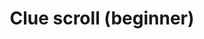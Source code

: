 ---
layout: item
title: Clue scroll (beginner)
item-id: 23182
datatable: true
id: 23182
name: "Clue scroll (beginner)"
monsters:
  - id: 70
    name: "Skeleton"
    combat_level: 22
    wiki_url: "https://oldschool.runescape.wiki/w/Skeleton#Level_22"
    drops:
      - quantity: "1"
        noted: false
        rarity: 0.01
      - quantity: "1"
        noted: false
        rarity: 0.01
  - id: 71
    name: "Skeleton"
    combat_level: 22
    wiki_url: "https://oldschool.runescape.wiki/w/Skeleton#Level_22"
    drops:
      - quantity: "1"
        noted: false
        rarity: 0.01
      - quantity: "1"
        noted: false
        rarity: 0.01
  - id: 72
    name: "Skeleton"
    combat_level: 22
    wiki_url: "https://oldschool.runescape.wiki/w/Skeleton#Level_22"
    drops:
      - quantity: "1"
        noted: false
        rarity: 0.01
      - quantity: "1"
        noted: false
        rarity: 0.01
  - id: 73
    name: "Skeleton"
    combat_level: 22
    wiki_url: "https://oldschool.runescape.wiki/w/Skeleton#Level_22"
    drops:
      - quantity: "1"
        noted: false
        rarity: 0.01
      - quantity: "1"
        noted: false
        rarity: 0.01
  - id: 74
    name: "Skeleton"
    combat_level: 21
    wiki_url: "https://oldschool.runescape.wiki/w/Skeleton#Level_21"
    drops:
      - quantity: "1"
        noted: false
        rarity: 0.01
      - quantity: "1"
        noted: false
        rarity: 0.01
  - id: 75
    name: "Skeleton"
    combat_level: 21
    wiki_url: "https://oldschool.runescape.wiki/w/Skeleton#Level_21"
    drops:
      - quantity: "1"
        noted: false
        rarity: 0.01
      - quantity: "1"
        noted: false
        rarity: 0.01
  - id: 76
    name: "Skeleton"
    combat_level: 21
    wiki_url: "https://oldschool.runescape.wiki/w/Skeleton#Level_21"
    drops:
      - quantity: "1"
        noted: false
        rarity: 0.01
      - quantity: "1"
        noted: false
        rarity: 0.01
  - id: 77
    name: "Skeleton"
    combat_level: 25
    wiki_url: "https://oldschool.runescape.wiki/w/Skeleton#Level_25"
    drops:
      - quantity: "1"
        noted: false
        rarity: 0.01
      - quantity: "1"
        noted: false
        rarity: 0.01
  - id: 78
    name: "Skeleton"
    combat_level: 25
    wiki_url: "https://oldschool.runescape.wiki/w/Skeleton#Level_25"
    drops:
      - quantity: "1"
        noted: false
        rarity: 0.01
      - quantity: "1"
        noted: false
        rarity: 0.01
  - id: 79
    name: "Skeleton"
    combat_level: 25
    wiki_url: "https://oldschool.runescape.wiki/w/Skeleton#Level_25"
    drops:
      - quantity: "1"
        noted: false
        rarity: 0.01
      - quantity: "1"
        noted: false
        rarity: 0.01
  - id: 80
    name: "Skeleton"
    combat_level: 25
    wiki_url: "https://oldschool.runescape.wiki/w/Skeleton#Level_25"
    drops:
      - quantity: "1"
        noted: false
        rarity: 0.01
      - quantity: "1"
        noted: false
        rarity: 0.01
  - id: 81
    name: "Skeleton"
    combat_level: 25
    wiki_url: "https://oldschool.runescape.wiki/w/Skeleton#Level_25"
    drops:
      - quantity: "1"
        noted: false
        rarity: 0.01
      - quantity: "1"
        noted: false
        rarity: 0.01
  - id: 82
    name: "Skeleton"
    combat_level: 45
    wiki_url: "https://oldschool.runescape.wiki/w/Skeleton#Level_45"
    drops:
      - quantity: "1"
        noted: false
        rarity: 0.01
      - quantity: "1"
        noted: false
        rarity: 0.01
  - id: 83
    name: "Skeleton"
    combat_level: 45
    wiki_url: "https://oldschool.runescape.wiki/w/Skeleton#Level_45"
    drops:
      - quantity: "1"
        noted: false
        rarity: 0.01
      - quantity: "1"
        noted: false
        rarity: 0.01
  - id: 85
    name: "Ghost"
    combat_level: 19
    wiki_url: "https://oldschool.runescape.wiki/w/Ghost#Level_19"
    drops:
      - quantity: "1"
        noted: false
        rarity: 0.011111111111111112
  - id: 86
    name: "Ghost"
    combat_level: 19
    wiki_url: "https://oldschool.runescape.wiki/w/Ghost#Level_19"
    drops:
      - quantity: "1"
        noted: false
        rarity: 0.011111111111111112
  - id: 87
    name: "Ghost"
    combat_level: 19
    wiki_url: "https://oldschool.runescape.wiki/w/Ghost#Level_19"
    drops:
      - quantity: "1"
        noted: false
        rarity: 0.011111111111111112
  - id: 88
    name: "Ghost"
    combat_level: 19
    wiki_url: "https://oldschool.runescape.wiki/w/Ghost#Level_19"
    drops:
      - quantity: "1"
        noted: false
        rarity: 0.011111111111111112
  - id: 89
    name: "Ghost"
    combat_level: 19
    wiki_url: "https://oldschool.runescape.wiki/w/Ghost#Level_19"
    drops:
      - quantity: "1"
        noted: false
        rarity: 0.011111111111111112
  - id: 90
    name: "Ghost"
    combat_level: 19
    wiki_url: "https://oldschool.runescape.wiki/w/Ghost#Level_19"
    drops:
      - quantity: "1"
        noted: false
        rarity: 0.011111111111111112
  - id: 91
    name: "Ghost"
    combat_level: 19
    wiki_url: "https://oldschool.runescape.wiki/w/Ghost#Level_19"
    drops:
      - quantity: "1"
        noted: false
        rarity: 0.011111111111111112
  - id: 92
    name: "Ghost"
    combat_level: 19
    wiki_url: "https://oldschool.runescape.wiki/w/Ghost#Level_19"
    drops:
      - quantity: "1"
        noted: false
        rarity: 0.011111111111111112
  - id: 93
    name: "Ghost"
    combat_level: 19
    wiki_url: "https://oldschool.runescape.wiki/w/Ghost#Level_19"
    drops:
      - quantity: "1"
        noted: false
        rarity: 0.011111111111111112
  - id: 94
    name: "Ghost"
    combat_level: 19
    wiki_url: "https://oldschool.runescape.wiki/w/Ghost#Level_19"
    drops:
      - quantity: "1"
        noted: false
        rarity: 0.011111111111111112
  - id: 95
    name: "Ghost"
    combat_level: 19
    wiki_url: "https://oldschool.runescape.wiki/w/Ghost#Level_19"
    drops:
      - quantity: "1"
        noted: false
        rarity: 0.011111111111111112
  - id: 96
    name: "Ghost"
    combat_level: 19
    wiki_url: "https://oldschool.runescape.wiki/w/Ghost#Level_19"
    drops:
      - quantity: "1"
        noted: false
        rarity: 0.011111111111111112
  - id: 97
    name: "Ghost"
    combat_level: 19
    wiki_url: "https://oldschool.runescape.wiki/w/Ghost#Level_19"
    drops:
      - quantity: "1"
        noted: false
        rarity: 0.011111111111111112
  - id: 98
    name: "Ghost"
    combat_level: 19
    wiki_url: "https://oldschool.runescape.wiki/w/Ghost#Level_19"
    drops:
      - quantity: "1"
        noted: false
        rarity: 0.011111111111111112
  - id: 99
    name: "Ghost"
    combat_level: 19
    wiki_url: "https://oldschool.runescape.wiki/w/Ghost#Level_19"
    drops:
      - quantity: "1"
        noted: false
        rarity: 0.011111111111111112
  - id: 110
    name: "Wolf"
    combat_level: 25
    wiki_url: "https://oldschool.runescape.wiki/w/Wolf#Level_25"
    drops:
      - quantity: "1"
        noted: false
        rarity: 0.0078125
  - id: 116
    name: "Wolf"
    combat_level: 25
    wiki_url: "https://oldschool.runescape.wiki/w/Wolf#Level_25"
    drops:
      - quantity: "1"
        noted: false
        rarity: 0.0078125
  - id: 117
    name: "Wolf"
    combat_level: 25
    wiki_url: "https://oldschool.runescape.wiki/w/Wolf#Level_25"
    drops:
      - quantity: "1"
        noted: false
        rarity: 0.0078125
  - id: 231
    name: "Wolf"
    combat_level: 25
    wiki_url: "https://oldschool.runescape.wiki/w/Wolf#Level_25"
    drops:
      - quantity: "1"
        noted: false
        rarity: 0.0078125
  - id: 290
    name: "Dwarf"
    combat_level: 10
    wiki_url: "https://oldschool.runescape.wiki/w/Dwarf#Level_10"
    drops:
      - quantity: "1"
        noted: false
        rarity: 0.01
  - id: 292
    name: "Dwarf"
    combat_level: 20
    wiki_url: "https://oldschool.runescape.wiki/w/Dwarf#Level_20"
    drops:
      - quantity: "1"
        noted: false
        rarity: 0.01
  - id: 294
    name: "Dwarf"
    combat_level: 11
    wiki_url: "https://oldschool.runescape.wiki/w/Dwarf#Level_11"
    drops:
      - quantity: "1"
        noted: false
        rarity: 0.01
  - id: 295
    name: "Dwarf"
    combat_level: 11
    wiki_url: "https://oldschool.runescape.wiki/w/Dwarf#Level_11"
    drops:
      - quantity: "1"
        noted: false
        rarity: 0.01
  - id: 296
    name: "Dwarf"
    combat_level: 10
    wiki_url: "https://oldschool.runescape.wiki/w/Dwarf#Level_10"
    drops:
      - quantity: "1"
        noted: false
        rarity: 0.01
  - id: 299
    name: "Gunthor the brave"
    combat_level: 29
    wiki_url: "https://oldschool.runescape.wiki/w/Gunthor_the_brave"
    drops:
      - quantity: "1"
        noted: false
        rarity: 0.03333333333333333
  - id: 472
    name: "Ghost"
    combat_level: 19
    wiki_url: "https://oldschool.runescape.wiki/w/Ghost#Level_19"
    drops:
      - quantity: "1"
        noted: false
        rarity: 0.011111111111111112
  - id: 473
    name: "Ghost"
    combat_level: 19
    wiki_url: "https://oldschool.runescape.wiki/w/Ghost#Level_19"
    drops:
      - quantity: "1"
        noted: false
        rarity: 0.011111111111111112
  - id: 474
    name: "Ghost"
    combat_level: 19
    wiki_url: "https://oldschool.runescape.wiki/w/Ghost#Level_19"
    drops:
      - quantity: "1"
        noted: false
        rarity: 0.011111111111111112
  - id: 505
    name: "Ghost"
    combat_level: 19
    wiki_url: "https://oldschool.runescape.wiki/w/Ghost#Level_19"
    drops:
      - quantity: "1"
        noted: false
        rarity: 0.011111111111111112
  - id: 506
    name: "Ghost"
    combat_level: 19
    wiki_url: "https://oldschool.runescape.wiki/w/Ghost#Level_19"
    drops:
      - quantity: "1"
        noted: false
        rarity: 0.011111111111111112
  - id: 507
    name: "Ghost"
    combat_level: 19
    wiki_url: "https://oldschool.runescape.wiki/w/Ghost#Level_19"
    drops:
      - quantity: "1"
        noted: false
        rarity: 0.011111111111111112
  - id: 510
    name: "Dark wizard"
    combat_level: 20
    wiki_url: "https://oldschool.runescape.wiki/w/Dark_wizard#Level_20"
    drops:
      - quantity: "1"
        noted: false
        rarity: 0.02
      - quantity: "1"
        noted: false
        rarity: 0.02857142857142857
  - id: 512
    name: "Dark wizard"
    combat_level: 7
    wiki_url: "https://oldschool.runescape.wiki/w/Dark_wizard#Level_7"
    drops:
      - quantity: "1"
        noted: false
        rarity: 0.02
      - quantity: "1"
        noted: false
        rarity: 0.02857142857142857
  - id: 513
    name: "Mugger"
    combat_level: 6
    wiki_url: "https://oldschool.runescape.wiki/w/Mugger"
    drops:
      - quantity: "1"
        noted: false
        rarity: 0.0125
  - id: 655
    name: "Goblin"
    combat_level: 5
    wiki_url: "https://oldschool.runescape.wiki/w/Goblin#Level_5"
    drops:
      - quantity: "1"
        noted: false
        rarity: 0.015625
      - quantity: "1"
        noted: false
        rarity: 0.0125
  - id: 656
    name: "Goblin"
    combat_level: 5
    wiki_url: "https://oldschool.runescape.wiki/w/Goblin#Level_5"
    drops:
      - quantity: "1"
        noted: false
        rarity: 0.015625
      - quantity: "1"
        noted: false
        rarity: 0.0125
  - id: 657
    name: "Goblin"
    combat_level: 5
    wiki_url: "https://oldschool.runescape.wiki/w/Goblin#Level_5"
    drops:
      - quantity: "1"
        noted: false
        rarity: 0.015625
      - quantity: "1"
        noted: false
        rarity: 0.0125
  - id: 658
    name: "Goblin"
    combat_level: 5
    wiki_url: "https://oldschool.runescape.wiki/w/Goblin#Level_5"
    drops:
      - quantity: "1"
        noted: false
        rarity: 0.015625
      - quantity: "1"
        noted: false
        rarity: 0.0125
  - id: 659
    name: "Goblin"
    combat_level: 5
    wiki_url: "https://oldschool.runescape.wiki/w/Goblin#Level_5"
    drops:
      - quantity: "1"
        noted: false
        rarity: 0.015625
      - quantity: "1"
        noted: false
        rarity: 0.0125
  - id: 660
    name: "Goblin"
    combat_level: 5
    wiki_url: "https://oldschool.runescape.wiki/w/Goblin#Level_5"
    drops:
      - quantity: "1"
        noted: false
        rarity: 0.015625
      - quantity: "1"
        noted: false
        rarity: 0.0125
  - id: 661
    name: "Goblin"
    combat_level: 5
    wiki_url: "https://oldschool.runescape.wiki/w/Goblin#Level_5"
    drops:
      - quantity: "1"
        noted: false
        rarity: 0.015625
      - quantity: "1"
        noted: false
        rarity: 0.0125
  - id: 662
    name: "Goblin"
    combat_level: 5
    wiki_url: "https://oldschool.runescape.wiki/w/Goblin#Level_5"
    drops:
      - quantity: "1"
        noted: false
        rarity: 0.015625
      - quantity: "1"
        noted: false
        rarity: 0.0125
  - id: 663
    name: "Goblin"
    combat_level: 5
    wiki_url: "https://oldschool.runescape.wiki/w/Goblin#Level_5"
    drops:
      - quantity: "1"
        noted: false
        rarity: 0.015625
      - quantity: "1"
        noted: false
        rarity: 0.0125
  - id: 664
    name: "Goblin"
    combat_level: 5
    wiki_url: "https://oldschool.runescape.wiki/w/Goblin#Level_5"
    drops:
      - quantity: "1"
        noted: false
        rarity: 0.015625
      - quantity: "1"
        noted: false
        rarity: 0.0125
  - id: 665
    name: "Goblin"
    combat_level: 5
    wiki_url: "https://oldschool.runescape.wiki/w/Goblin#Level_5"
    drops:
      - quantity: "1"
        noted: false
        rarity: 0.015625
      - quantity: "1"
        noted: false
        rarity: 0.0125
  - id: 666
    name: "Goblin"
    combat_level: 5
    wiki_url: "https://oldschool.runescape.wiki/w/Goblin#Level_5"
    drops:
      - quantity: "1"
        noted: false
        rarity: 0.015625
      - quantity: "1"
        noted: false
        rarity: 0.0125
  - id: 667
    name: "Goblin"
    combat_level: 5
    wiki_url: "https://oldschool.runescape.wiki/w/Goblin#Level_5"
    drops:
      - quantity: "1"
        noted: false
        rarity: 0.015625
      - quantity: "1"
        noted: false
        rarity: 0.0125
  - id: 668
    name: "Goblin"
    combat_level: 5
    wiki_url: "https://oldschool.runescape.wiki/w/Goblin#Level_5"
    drops:
      - quantity: "1"
        noted: false
        rarity: 0.015625
      - quantity: "1"
        noted: false
        rarity: 0.0125
  - id: 674
    name: "Goblin"
    combat_level: 5
    wiki_url: "https://oldschool.runescape.wiki/w/Goblin#Level_5"
    drops:
      - quantity: "1"
        noted: false
        rarity: 0.015625
      - quantity: "1"
        noted: false
        rarity: 0.0125
  - id: 677
    name: "Goblin"
    combat_level: 5
    wiki_url: "https://oldschool.runescape.wiki/w/Goblin#Level_5"
    drops:
      - quantity: "1"
        noted: false
        rarity: 0.015625
      - quantity: "1"
        noted: false
        rarity: 0.0125
  - id: 678
    name: "Goblin"
    combat_level: 5
    wiki_url: "https://oldschool.runescape.wiki/w/Goblin#Level_5"
    drops:
      - quantity: "1"
        noted: false
        rarity: 0.015625
      - quantity: "1"
        noted: false
        rarity: 0.0125
  - id: 1173
    name: "Chicken"
    combat_level: 1
    wiki_url: "https://oldschool.runescape.wiki/w/Chicken"
    drops:
      - quantity: "1"
        noted: false
        rarity: 0.0033333333333333335
  - id: 1174
    name: "Chicken"
    combat_level: 1
    wiki_url: "https://oldschool.runescape.wiki/w/Chicken"
    drops:
      - quantity: "1"
        noted: false
        rarity: 0.0033333333333333335
  - id: 1401
    name: "Dwarf"
    combat_level: 11
    wiki_url: "https://oldschool.runescape.wiki/w/Dwarf#Level_11"
    drops:
      - quantity: "1"
        noted: false
        rarity: 0.01
  - id: 1402
    name: "Dwarf"
    combat_level: 11
    wiki_url: "https://oldschool.runescape.wiki/w/Dwarf#Level_11"
    drops:
      - quantity: "1"
        noted: false
        rarity: 0.01
  - id: 1403
    name: "Dwarf"
    combat_level: 11
    wiki_url: "https://oldschool.runescape.wiki/w/Dwarf#Level_11"
    drops:
      - quantity: "1"
        noted: false
        rarity: 0.01
  - id: 1404
    name: "Dwarf"
    combat_level: 11
    wiki_url: "https://oldschool.runescape.wiki/w/Dwarf#Level_11"
    drops:
      - quantity: "1"
        noted: false
        rarity: 0.01
  - id: 1405
    name: "Dwarf"
    combat_level: 10
    wiki_url: "https://oldschool.runescape.wiki/w/Dwarf#Level_10"
    drops:
      - quantity: "1"
        noted: false
        rarity: 0.01
  - id: 1406
    name: "Dwarf"
    combat_level: 11
    wiki_url: "https://oldschool.runescape.wiki/w/Dwarf#Level_11"
    drops:
      - quantity: "1"
        noted: false
        rarity: 0.01
  - id: 1407
    name: "Dwarf"
    combat_level: 11
    wiki_url: "https://oldschool.runescape.wiki/w/Dwarf#Level_11"
    drops:
      - quantity: "1"
        noted: false
        rarity: 0.01
  - id: 1408
    name: "Dwarf"
    combat_level: 7
    wiki_url: "https://oldschool.runescape.wiki/w/Dwarf#Level_7"
    drops:
      - quantity: "1"
        noted: false
        rarity: 0.01
  - id: 1448
    name: "Thief"
    combat_level: 16
    wiki_url: "https://oldschool.runescape.wiki/w/Thief#Standard"
    drops:
      - quantity: "1"
        noted: false
        rarity: 0.011111111111111112
  - id: 1461
    name: "Mugger"
    combat_level: 6
    wiki_url: "https://oldschool.runescape.wiki/w/Mugger"
    drops:
      - quantity: "1"
        noted: false
        rarity: 0.0125
  - id: 2085
    name: "Ice giant"
    combat_level: 53
    wiki_url: "https://oldschool.runescape.wiki/w/Ice_giant#Level_53"
    drops:
      - quantity: "1"
        noted: false
        rarity: 0.025
  - id: 2086
    name: "Ice giant"
    combat_level: 53
    wiki_url: "https://oldschool.runescape.wiki/w/Ice_giant#Level_53"
    drops:
      - quantity: "1"
        noted: false
        rarity: 0.025
  - id: 2087
    name: "Ice giant"
    combat_level: 53
    wiki_url: "https://oldschool.runescape.wiki/w/Ice_giant#Level_53"
    drops:
      - quantity: "1"
        noted: false
        rarity: 0.025
  - id: 2088
    name: "Ice giant"
    combat_level: 53
    wiki_url: "https://oldschool.runescape.wiki/w/Ice_giant#Level_53"
    drops:
      - quantity: "1"
        noted: false
        rarity: 0.025
  - id: 2089
    name: "Ice giant"
    combat_level: 53
    wiki_url: "https://oldschool.runescape.wiki/w/Ice_giant#Level_53"
    drops:
      - quantity: "1"
        noted: false
        rarity: 0.025
  - id: 2090
    name: "Moss giant"
    combat_level: 42
    wiki_url: "https://oldschool.runescape.wiki/w/Moss_giant#Level_42"
    drops:
      - quantity: "1"
        noted: false
        rarity: 0.022222222222222223
  - id: 2091
    name: "Moss giant"
    combat_level: 42
    wiki_url: "https://oldschool.runescape.wiki/w/Moss_giant#Level_42"
    drops:
      - quantity: "1"
        noted: false
        rarity: 0.022222222222222223
  - id: 2092
    name: "Moss giant"
    combat_level: 42
    wiki_url: "https://oldschool.runescape.wiki/w/Moss_giant#Level_42"
    drops:
      - quantity: "1"
        noted: false
        rarity: 0.022222222222222223
  - id: 2093
    name: "Moss giant"
    combat_level: 42
    wiki_url: "https://oldschool.runescape.wiki/w/Moss_giant#Level_42"
    drops:
      - quantity: "1"
        noted: false
        rarity: 0.022222222222222223
  - id: 2098
    name: "Hill Giant"
    combat_level: 28
    wiki_url: "https://oldschool.runescape.wiki/w/Hill_Giant#1"
    drops:
      - quantity: "1"
        noted: false
        rarity: 0.02
  - id: 2099
    name: "Hill Giant"
    combat_level: 28
    wiki_url: "https://oldschool.runescape.wiki/w/Hill_Giant#2"
    drops:
      - quantity: "1"
        noted: false
        rarity: 0.02
  - id: 2100
    name: "Hill Giant"
    combat_level: 28
    wiki_url: "https://oldschool.runescape.wiki/w/Hill_Giant#3"
    drops:
      - quantity: "1"
        noted: false
        rarity: 0.02
  - id: 2101
    name: "Hill Giant"
    combat_level: 28
    wiki_url: "https://oldschool.runescape.wiki/w/Hill_Giant#4"
    drops:
      - quantity: "1"
        noted: false
        rarity: 0.02
  - id: 2102
    name: "Hill Giant"
    combat_level: 28
    wiki_url: "https://oldschool.runescape.wiki/w/Hill_Giant#5"
    drops:
      - quantity: "1"
        noted: false
        rarity: 0.02
  - id: 2103
    name: "Hill Giant"
    combat_level: 28
    wiki_url: "https://oldschool.runescape.wiki/w/Hill_Giant#6"
    drops:
      - quantity: "1"
        noted: false
        rarity: 0.02
  - id: 2477
    name: "Giant spider"
    combat_level: 50
    wiki_url: "https://oldschool.runescape.wiki/w/Giant_spider#Level_50"
    drops:
      - quantity: "1"
        noted: false
        rarity: 0.0078125
  - id: 2478
    name: "Spider"
    combat_level: 24
    wiki_url: "https://oldschool.runescape.wiki/w/Spider#Stronghold_of_Security"
    drops:
      - quantity: "1"
        noted: false
        rarity: 0.0078125
  - id: 2479
    name: "Scorpion"
    combat_level: 59
    wiki_url: "https://oldschool.runescape.wiki/w/Scorpion#Level_59"
    drops:
      - quantity: "1"
        noted: false
        rarity: 0.01
  - id: 2480
    name: "Scorpion"
    combat_level: 37
    wiki_url: "https://oldschool.runescape.wiki/w/Scorpion#Level_37"
    drops:
      - quantity: "1"
        noted: false
        rarity: 0.01
  - id: 2481
    name: "Minotaur"
    combat_level: 12
    wiki_url: "https://oldschool.runescape.wiki/w/Minotaur#Level_12"
    drops:
      - quantity: "1"
        noted: false
        rarity: 0.016666666666666666
  - id: 2482
    name: "Minotaur"
    combat_level: 19
    wiki_url: "https://oldschool.runescape.wiki/w/Minotaur#Level_12"
    drops:
      - quantity: "1"
        noted: false
        rarity: 0.016666666666666666
  - id: 2483
    name: "Minotaur"
    combat_level: 27
    wiki_url: "https://oldschool.runescape.wiki/w/Minotaur#Level_27"
    drops:
      - quantity: "1"
        noted: false
        rarity: 0.016666666666666666
  - id: 2484
    name: "Goblin"
    combat_level: 5
    wiki_url: "https://oldschool.runescape.wiki/w/Goblin#Level_5"
    drops:
      - quantity: "1"
        noted: false
        rarity: 0.015625
      - quantity: "1"
        noted: false
        rarity: 0.0125
  - id: 2485
    name: "Goblin"
    combat_level: 13
    wiki_url: "https://oldschool.runescape.wiki/w/Goblin#Level_13"
    drops:
      - quantity: "1"
        noted: false
        rarity: 0.015625
      - quantity: "1"
        noted: false
        rarity: 0.0125
  - id: 2486
    name: "Goblin"
    combat_level: 11
    wiki_url: "https://oldschool.runescape.wiki/w/Goblin#Level_11"
    drops:
      - quantity: "1"
        noted: false
        rarity: 0.015625
      - quantity: "1"
        noted: false
        rarity: 0.0125
  - id: 2487
    name: "Goblin"
    combat_level: 16
    wiki_url: "https://oldschool.runescape.wiki/w/Goblin#Level_16"
    drops:
      - quantity: "1"
        noted: false
        rarity: 0.015625
      - quantity: "1"
        noted: false
        rarity: 0.0125
  - id: 2488
    name: "Goblin"
    combat_level: 25
    wiki_url: "https://oldschool.runescape.wiki/w/Goblin#Level_25"
    drops:
      - quantity: "1"
        noted: false
        rarity: 0.015625
      - quantity: "1"
        noted: false
        rarity: 0.0125
  - id: 2489
    name: "Goblin"
    combat_level: 16
    wiki_url: "https://oldschool.runescape.wiki/w/Goblin#Level_16"
    drops:
      - quantity: "1"
        noted: false
        rarity: 0.015625
      - quantity: "1"
        noted: false
        rarity: 0.0125
  - id: 2490
    name: "Wolf"
    combat_level: 14
    wiki_url: "https://oldschool.runescape.wiki/w/Wolf#Level_14"
    drops:
      - quantity: "1"
        noted: false
        rarity: 0.0078125
  - id: 2491
    name: "Wolf"
    combat_level: 11
    wiki_url: "https://oldschool.runescape.wiki/w/Wolf#Level_11"
    drops:
      - quantity: "1"
        noted: false
        rarity: 0.0078125
  - id: 2510
    name: "Giant rat"
    combat_level: 26
    wiki_url: "https://oldschool.runescape.wiki/w/Giant_rat#Level_26"
    drops:
      - quantity: "1"
        noted: false
        rarity: 0.0078125
  - id: 2511
    name: "Giant rat"
    combat_level: 26
    wiki_url: "https://oldschool.runescape.wiki/w/Giant_rat#Level_26"
    drops:
      - quantity: "1"
        noted: false
        rarity: 0.0078125
  - id: 2512
    name: "Giant rat"
    combat_level: 26
    wiki_url: "https://oldschool.runescape.wiki/w/Giant_rat#Level_26"
    drops:
      - quantity: "1"
        noted: false
        rarity: 0.0078125
  - id: 2520
    name: "Skeleton"
    combat_level: 68
    wiki_url: "https://oldschool.runescape.wiki/w/Skeleton#Level_68"
    drops:
      - quantity: "1"
        noted: false
        rarity: 0.01
      - quantity: "1"
        noted: false
        rarity: 0.01
  - id: 2521
    name: "Skeleton"
    combat_level: 60
    wiki_url: "https://oldschool.runescape.wiki/w/Skeleton#Level_60"
    drops:
      - quantity: "1"
        noted: false
        rarity: 0.01
      - quantity: "1"
        noted: false
        rarity: 0.01
  - id: 2522
    name: "Skeleton"
    combat_level: 60
    wiki_url: "https://oldschool.runescape.wiki/w/Skeleton#Level_60"
    drops:
      - quantity: "1"
        noted: false
        rarity: 0.01
      - quantity: "1"
        noted: false
        rarity: 0.01
  - id: 2523
    name: "Skeleton"
    combat_level: 60
    wiki_url: "https://oldschool.runescape.wiki/w/Skeleton#Level_60"
    drops:
      - quantity: "1"
        noted: false
        rarity: 0.01
      - quantity: "1"
        noted: false
        rarity: 0.01
  - id: 2524
    name: "Skeleton"
    combat_level: 85
    wiki_url: "https://oldschool.runescape.wiki/w/Skeleton#Level_85"
    drops:
      - quantity: "1"
        noted: false
        rarity: 0.01
      - quantity: "1"
        noted: false
        rarity: 0.01
  - id: 2525
    name: "Skeleton"
    combat_level: 85
    wiki_url: "https://oldschool.runescape.wiki/w/Skeleton#Level_85"
    drops:
      - quantity: "1"
        noted: false
        rarity: 0.01
      - quantity: "1"
        noted: false
        rarity: 0.01
  - id: 2526
    name: "Skeleton"
    combat_level: 85
    wiki_url: "https://oldschool.runescape.wiki/w/Skeleton#Level_85"
    drops:
      - quantity: "1"
        noted: false
        rarity: 0.01
      - quantity: "1"
        noted: false
        rarity: 0.01
  - id: 2527
    name: "Ghost"
    combat_level: 77
    wiki_url: "https://oldschool.runescape.wiki/w/Ghost#Level_77"
    drops:
      - quantity: "1"
        noted: false
        rarity: 0.011111111111111112
  - id: 2528
    name: "Ghost"
    combat_level: 77
    wiki_url: "https://oldschool.runescape.wiki/w/Ghost#Level_77"
    drops:
      - quantity: "1"
        noted: false
        rarity: 0.011111111111111112
  - id: 2529
    name: "Ghost"
    combat_level: 77
    wiki_url: "https://oldschool.runescape.wiki/w/Ghost#Level_77"
    drops:
      - quantity: "1"
        noted: false
        rarity: 0.011111111111111112
  - id: 2530
    name: "Ghost"
    combat_level: 77
    wiki_url: "https://oldschool.runescape.wiki/w/Ghost#Level_77"
    drops:
      - quantity: "1"
        noted: false
        rarity: 0.011111111111111112
  - id: 2531
    name: "Ghost"
    combat_level: 76
    wiki_url: "https://oldschool.runescape.wiki/w/Ghost#Level_76"
    drops:
      - quantity: "1"
        noted: false
        rarity: 0.011111111111111112
  - id: 2532
    name: "Ghost"
    combat_level: 76
    wiki_url: "https://oldschool.runescape.wiki/w/Ghost#Level_76"
    drops:
      - quantity: "1"
        noted: false
        rarity: 0.011111111111111112
  - id: 2533
    name: "Ghost"
    combat_level: 76
    wiki_url: "https://oldschool.runescape.wiki/w/Ghost#Level_76"
    drops:
      - quantity: "1"
        noted: false
        rarity: 0.011111111111111112
  - id: 2534
    name: "Ghost"
    combat_level: 76
    wiki_url: "https://oldschool.runescape.wiki/w/Ghost#Level_76"
    drops:
      - quantity: "1"
        noted: false
        rarity: 0.011111111111111112
  - id: 2790
    name: "Cow"
    combat_level: 2
    wiki_url: "https://oldschool.runescape.wiki/w/Cow#Normal"
    drops:
      - quantity: "1"
        noted: false
        rarity: 0.0078125
  - id: 2791
    name: "Cow"
    combat_level: 2
    wiki_url: "https://oldschool.runescape.wiki/w/Cow#Normal"
    drops:
      - quantity: "1"
        noted: false
        rarity: 0.0078125
  - id: 2792
    name: "Cow calf"
    combat_level: 2
    wiki_url: "https://oldschool.runescape.wiki/w/Cow_calf"
    drops:
      - quantity: "1"
        noted: false
        rarity: 0.0078125
  - id: 2793
    name: "Cow"
    combat_level: 2
    wiki_url: "https://oldschool.runescape.wiki/w/Cow#Normal"
    drops:
      - quantity: "1"
        noted: false
        rarity: 0.0078125
  - id: 2794
    name: "Cow calf"
    combat_level: 2
    wiki_url: "https://oldschool.runescape.wiki/w/Cow_calf"
    drops:
      - quantity: "1"
        noted: false
        rarity: 0.0078125
  - id: 2795
    name: "Cow"
    combat_level: 2
    wiki_url: "https://oldschool.runescape.wiki/w/Cow#Normal"
    drops:
      - quantity: "1"
        noted: false
        rarity: 0.0078125
  - id: 2801
    name: "Cow calf"
    combat_level: 2
    wiki_url: "https://oldschool.runescape.wiki/w/Cow_calf"
    drops:
      - quantity: "1"
        noted: false
        rarity: 0.0078125
  - id: 2804
    name: "Chicken"
    combat_level: 1
    wiki_url: "https://oldschool.runescape.wiki/w/Chicken"
    drops:
      - quantity: "1"
        noted: false
        rarity: 0.0033333333333333335
  - id: 2805
    name: "Chicken"
    combat_level: 1
    wiki_url: "https://oldschool.runescape.wiki/w/Chicken"
    drops:
      - quantity: "1"
        noted: false
        rarity: 0.0033333333333333335
  - id: 2806
    name: "Chicken"
    combat_level: 1
    wiki_url: "https://oldschool.runescape.wiki/w/Chicken"
    drops:
      - quantity: "1"
        noted: false
        rarity: 0.0033333333333333335
  - id: 2838
    name: "Grizzly bear"
    combat_level: 21
    wiki_url: "https://oldschool.runescape.wiki/w/Grizzly_bear#Level_21"
    drops:
      - quantity: "1"
        noted: false
        rarity: 0.011111111111111112
  - id: 2839
    name: "Black bear"
    combat_level: 19
    wiki_url: "https://oldschool.runescape.wiki/w/Black_bear"
    drops:
      - quantity: "1"
        noted: false
        rarity: 0.011111111111111112
  - id: 2856
    name: "Giant rat"
    combat_level: 3
    wiki_url: "https://oldschool.runescape.wiki/w/Giant_rat#Level_3"
    drops:
      - quantity: "1"
        noted: false
        rarity: 0.0078125
  - id: 2857
    name: "Giant rat"
    combat_level: 3
    wiki_url: "https://oldschool.runescape.wiki/w/Giant_rat#Level_3"
    drops:
      - quantity: "1"
        noted: false
        rarity: 0.0078125
  - id: 2858
    name: "Giant rat"
    combat_level: 3
    wiki_url: "https://oldschool.runescape.wiki/w/Giant_rat#Level_3"
    drops:
      - quantity: "1"
        noted: false
        rarity: 0.0078125
  - id: 2859
    name: "Giant rat"
    combat_level: 3
    wiki_url: "https://oldschool.runescape.wiki/w/Giant_rat#Level_3"
    drops:
      - quantity: "1"
        noted: false
        rarity: 0.0078125
  - id: 2860
    name: "Giant rat"
    combat_level: 3
    wiki_url: "https://oldschool.runescape.wiki/w/Giant_rat#Level_3"
    drops:
      - quantity: "1"
        noted: false
        rarity: 0.0078125
  - id: 2861
    name: "Giant rat"
    combat_level: 3
    wiki_url: "https://oldschool.runescape.wiki/w/Giant_rat#Level_3"
    drops:
      - quantity: "1"
        noted: false
        rarity: 0.0078125
  - id: 2862
    name: "Giant rat"
    combat_level: 6
    wiki_url: "https://oldschool.runescape.wiki/w/Giant_rat#Level_6"
    drops:
      - quantity: "1"
        noted: false
        rarity: 0.0078125
  - id: 2863
    name: "Giant rat"
    combat_level: 6
    wiki_url: "https://oldschool.runescape.wiki/w/Giant_rat#Level_6"
    drops:
      - quantity: "1"
        noted: false
        rarity: 0.0078125
  - id: 2864
    name: "Giant rat"
    combat_level: 6
    wiki_url: "https://oldschool.runescape.wiki/w/Giant_rat#Level_6"
    drops:
      - quantity: "1"
        noted: false
        rarity: 0.0078125
  - id: 3014
    name: "Man"
    combat_level: 2
    wiki_url: "https://oldschool.runescape.wiki/w/Man#Blue_Moon_Inn"
    drops:
      - quantity: "1"
        noted: false
        rarity: 0.011111111111111112
  - id: 3015
    name: "Woman"
    combat_level: 2
    wiki_url: "https://oldschool.runescape.wiki/w/Woman"
    drops:
      - quantity: "1"
        noted: false
        rarity: 0.011111111111111112
  - id: 3017
    name: "Giant spider"
    combat_level: 2
    wiki_url: "https://oldschool.runescape.wiki/w/Giant_spider#Level_2"
    drops:
      - quantity: "1"
        noted: false
        rarity: 0.0078125
  - id: 3018
    name: "Giant spider"
    combat_level: 27
    wiki_url: "https://oldschool.runescape.wiki/w/Giant_spider#Level_27"
    drops:
      - quantity: "1"
        noted: false
        rarity: 0.0078125
  - id: 3019
    name: "Spider"
    combat_level: 1
    wiki_url: "https://oldschool.runescape.wiki/w/Spider#Common"
    drops:
      - quantity: "1"
        noted: false
        rarity: 0.0078125
  - id: 3021
    name: "Deadly red spider"
    combat_level: 34
    wiki_url: "https://oldschool.runescape.wiki/w/Deadly_red_spider"
    drops:
      - quantity: "1"
        noted: false
        rarity: 0.0078125
  - id: 3024
    name: "Scorpion"
    combat_level: 14
    wiki_url: "https://oldschool.runescape.wiki/w/Scorpion#Level_14"
    drops:
      - quantity: "1"
        noted: false
        rarity: 0.01
  - id: 3027
    name: "King Scorpion"
    combat_level: 32
    wiki_url: "https://oldschool.runescape.wiki/w/King_Scorpion"
    drops:
      - quantity: "1"
        noted: false
        rarity: 0.01
  - id: 3028
    name: "Goblin"
    combat_level: 2
    wiki_url: "https://oldschool.runescape.wiki/w/Goblin#Level_2"
    drops:
      - quantity: "1"
        noted: false
        rarity: 0.015625
      - quantity: "1"
        noted: false
        rarity: 0.0125
  - id: 3029
    name: "Goblin"
    combat_level: 2
    wiki_url: "https://oldschool.runescape.wiki/w/Goblin#Level_2"
    drops:
      - quantity: "1"
        noted: false
        rarity: 0.015625
      - quantity: "1"
        noted: false
        rarity: 0.0125
  - id: 3030
    name: "Goblin"
    combat_level: 2
    wiki_url: "https://oldschool.runescape.wiki/w/Goblin#Level_2"
    drops:
      - quantity: "1"
        noted: false
        rarity: 0.015625
      - quantity: "1"
        noted: false
        rarity: 0.0125
  - id: 3031
    name: "Goblin"
    combat_level: 2
    wiki_url: "https://oldschool.runescape.wiki/w/Goblin#Level_2"
    drops:
      - quantity: "1"
        noted: false
        rarity: 0.015625
      - quantity: "1"
        noted: false
        rarity: 0.0125
  - id: 3032
    name: "Goblin"
    combat_level: 2
    wiki_url: "https://oldschool.runescape.wiki/w/Goblin#Level_2"
    drops:
      - quantity: "1"
        noted: false
        rarity: 0.015625
      - quantity: "1"
        noted: false
        rarity: 0.0125
  - id: 3033
    name: "Goblin"
    combat_level: 2
    wiki_url: "https://oldschool.runescape.wiki/w/Goblin#Level_2"
    drops:
      - quantity: "1"
        noted: false
        rarity: 0.015625
      - quantity: "1"
        noted: false
        rarity: 0.0125
  - id: 3034
    name: "Goblin"
    combat_level: 2
    wiki_url: "https://oldschool.runescape.wiki/w/Goblin#Level_2"
    drops:
      - quantity: "1"
        noted: false
        rarity: 0.015625
      - quantity: "1"
        noted: false
        rarity: 0.0125
  - id: 3035
    name: "Goblin"
    combat_level: 2
    wiki_url: "https://oldschool.runescape.wiki/w/Goblin#Level_2"
    drops:
      - quantity: "1"
        noted: false
        rarity: 0.015625
      - quantity: "1"
        noted: false
        rarity: 0.0125
  - id: 3036
    name: "Goblin"
    combat_level: 2
    wiki_url: "https://oldschool.runescape.wiki/w/Goblin#Level_2"
    drops:
      - quantity: "1"
        noted: false
        rarity: 0.015625
      - quantity: "1"
        noted: false
        rarity: 0.0125
  - id: 3037
    name: "Goblin"
    combat_level: 2
    wiki_url: "https://oldschool.runescape.wiki/w/Goblin#Level_2"
    drops:
      - quantity: "1"
        noted: false
        rarity: 0.015625
      - quantity: "1"
        noted: false
        rarity: 0.0125
  - id: 3038
    name: "Goblin"
    combat_level: 2
    wiki_url: "https://oldschool.runescape.wiki/w/Goblin#Level_2"
    drops:
      - quantity: "1"
        noted: false
        rarity: 0.015625
      - quantity: "1"
        noted: false
        rarity: 0.0125
  - id: 3039
    name: "Goblin"
    combat_level: 2
    wiki_url: "https://oldschool.runescape.wiki/w/Goblin#Level_2"
    drops:
      - quantity: "1"
        noted: false
        rarity: 0.015625
      - quantity: "1"
        noted: false
        rarity: 0.0125
  - id: 3040
    name: "Goblin"
    combat_level: 2
    wiki_url: "https://oldschool.runescape.wiki/w/Goblin#Level_2"
    drops:
      - quantity: "1"
        noted: false
        rarity: 0.015625
      - quantity: "1"
        noted: false
        rarity: 0.0125
  - id: 3041
    name: "Goblin"
    combat_level: 2
    wiki_url: "https://oldschool.runescape.wiki/w/Goblin#Level_2"
    drops:
      - quantity: "1"
        noted: false
        rarity: 0.015625
      - quantity: "1"
        noted: false
        rarity: 0.0125
  - id: 3042
    name: "Goblin"
    combat_level: 2
    wiki_url: "https://oldschool.runescape.wiki/w/Goblin#Level_2"
    drops:
      - quantity: "1"
        noted: false
        rarity: 0.015625
      - quantity: "1"
        noted: false
        rarity: 0.0125
  - id: 3043
    name: "Goblin"
    combat_level: 2
    wiki_url: "https://oldschool.runescape.wiki/w/Goblin#Level_2"
    drops:
      - quantity: "1"
        noted: false
        rarity: 0.015625
      - quantity: "1"
        noted: false
        rarity: 0.0125
  - id: 3044
    name: "Goblin"
    combat_level: 2
    wiki_url: "https://oldschool.runescape.wiki/w/Goblin#Level_2"
    drops:
      - quantity: "1"
        noted: false
        rarity: 0.015625
      - quantity: "1"
        noted: false
        rarity: 0.0125
  - id: 3045
    name: "Goblin"
    combat_level: 5
    wiki_url: "https://oldschool.runescape.wiki/w/Goblin#Level_5"
    drops:
      - quantity: "1"
        noted: false
        rarity: 0.015625
      - quantity: "1"
        noted: false
        rarity: 0.0125
  - id: 3046
    name: "Goblin"
    combat_level: 13
    wiki_url: "https://oldschool.runescape.wiki/w/Goblin#Level_13"
    drops:
      - quantity: "1"
        noted: false
        rarity: 0.015625
      - quantity: "1"
        noted: false
        rarity: 0.0125
  - id: 3047
    name: "Goblin"
    combat_level: 5
    wiki_url: "https://oldschool.runescape.wiki/w/Goblin#Level_5"
    drops:
      - quantity: "1"
        noted: false
        rarity: 0.015625
      - quantity: "1"
        noted: false
        rarity: 0.0125
  - id: 3048
    name: "Goblin"
    combat_level: 5
    wiki_url: "https://oldschool.runescape.wiki/w/Goblin#Level_5"
    drops:
      - quantity: "1"
        noted: false
        rarity: 0.015625
      - quantity: "1"
        noted: false
        rarity: 0.0125
  - id: 3049
    name: "Hobgoblin"
    combat_level: 28
    wiki_url: "https://oldschool.runescape.wiki/w/Hobgoblin#Level_28"
    drops:
      - quantity: "1"
        noted: false
        rarity: 0.014285714285714285
      - quantity: "1"
        noted: false
        rarity: 0.014285714285714285
  - id: 3050
    name: "Hobgoblin"
    combat_level: 42
    wiki_url: "https://oldschool.runescape.wiki/w/Hobgoblin#Level_42"
    drops:
      - quantity: "1"
        noted: false
        rarity: 0.014285714285714285
      - quantity: "1"
        noted: false
        rarity: 0.014285714285714285
  - id: 3051
    name: "Goblin"
    combat_level: 2
    wiki_url: "https://oldschool.runescape.wiki/w/Goblin#Level_2"
    drops:
      - quantity: "1"
        noted: false
        rarity: 0.015625
      - quantity: "1"
        noted: false
        rarity: 0.0125
  - id: 3052
    name: "Goblin"
    combat_level: 2
    wiki_url: "https://oldschool.runescape.wiki/w/Goblin#Level_2"
    drops:
      - quantity: "1"
        noted: false
        rarity: 0.015625
      - quantity: "1"
        noted: false
        rarity: 0.0125
  - id: 3053
    name: "Goblin"
    combat_level: 2
    wiki_url: "https://oldschool.runescape.wiki/w/Goblin#Level_2"
    drops:
      - quantity: "1"
        noted: false
        rarity: 0.015625
      - quantity: "1"
        noted: false
        rarity: 0.0125
  - id: 3054
    name: "Goblin"
    combat_level: 2
    wiki_url: "https://oldschool.runescape.wiki/w/Goblin#Level_2"
    drops:
      - quantity: "1"
        noted: false
        rarity: 0.015625
      - quantity: "1"
        noted: false
        rarity: 0.0125
  - id: 3055
    name: "Barbarian"
    combat_level: 17
    wiki_url: "https://oldschool.runescape.wiki/w/Barbarian#Level_17_(Alberich)"
    drops:
      - quantity: "1"
        noted: false
        rarity: 0.013333333333333334
      - quantity: "1"
        noted: false
        rarity: 0.01818181818181818
  - id: 3056
    name: "Barbarian"
    combat_level: 10
    wiki_url: "https://oldschool.runescape.wiki/w/Barbarian#Level_10_(Fafner)"
    drops:
      - quantity: "1"
        noted: false
        rarity: 0.013333333333333334
      - quantity: "1"
        noted: false
        rarity: 0.01818181818181818
  - id: 3057
    name: "Barbarian"
    combat_level: 17
    wiki_url: "https://oldschool.runescape.wiki/w/Barbarian#Level_17_(Fasolt)"
    drops:
      - quantity: "1"
        noted: false
        rarity: 0.013333333333333334
      - quantity: "1"
        noted: false
        rarity: 0.01818181818181818
  - id: 3058
    name: "Barbarian"
    combat_level: 17
    wiki_url: "https://oldschool.runescape.wiki/w/Barbarian#Level_17_(Siegmund)"
    drops:
      - quantity: "1"
        noted: false
        rarity: 0.013333333333333334
      - quantity: "1"
        noted: false
        rarity: 0.01818181818181818
  - id: 3059
    name: "Barbarian"
    combat_level: 10
    wiki_url: "https://oldschool.runescape.wiki/w/Barbarian#Level_10_(Siegfried)"
    drops:
      - quantity: "1"
        noted: false
        rarity: 0.013333333333333334
      - quantity: "1"
        noted: false
        rarity: 0.01818181818181818
  - id: 3060
    name: "Barbarian"
    combat_level: 10
    wiki_url: "https://oldschool.runescape.wiki/w/Barbarian#Level_10_(Lydspor)"
    drops:
      - quantity: "1"
        noted: false
        rarity: 0.013333333333333334
      - quantity: "1"
        noted: false
        rarity: 0.01818181818181818
  - id: 3061
    name: "Barbarian"
    combat_level: 10
    wiki_url: "https://oldschool.runescape.wiki/w/Barbarian#Level_10_(Hagen)"
    drops:
      - quantity: "1"
        noted: false
        rarity: 0.013333333333333334
      - quantity: "1"
        noted: false
        rarity: 0.01818181818181818
  - id: 3062
    name: "Barbarian"
    combat_level: 17
    wiki_url: "https://oldschool.runescape.wiki/w/Barbarian#Level_17_(Minarch)"
    drops:
      - quantity: "1"
        noted: false
        rarity: 0.013333333333333334
      - quantity: "1"
        noted: false
        rarity: 0.01818181818181818
  - id: 3064
    name: "Barbarian"
    combat_level: 10
    wiki_url: "https://oldschool.runescape.wiki/w/Barbarian#Level_10_(Wotan)"
    drops:
      - quantity: "1"
        noted: false
        rarity: 0.013333333333333334
      - quantity: "1"
        noted: false
        rarity: 0.01818181818181818
  - id: 3065
    name: "Barbarian"
    combat_level: 10
    wiki_url: "https://oldschool.runescape.wiki/w/Barbarian#Level_10_(Acelin)"
    drops:
      - quantity: "1"
        noted: false
        rarity: 0.013333333333333334
      - quantity: "1"
        noted: false
        rarity: 0.01818181818181818
  - id: 3066
    name: "Barbarian"
    combat_level: 10
    wiki_url: "https://oldschool.runescape.wiki/w/Barbarian#Level_10_(Adelino)"
    drops:
      - quantity: "1"
        noted: false
        rarity: 0.013333333333333334
      - quantity: "1"
        noted: false
        rarity: 0.01818181818181818
  - id: 3067
    name: "Barbarian"
    combat_level: 10
    wiki_url: "https://oldschool.runescape.wiki/w/Barbarian#Level_10_(Adolpho)"
    drops:
      - quantity: "1"
        noted: false
        rarity: 0.013333333333333334
      - quantity: "1"
        noted: false
        rarity: 0.01818181818181818
  - id: 3068
    name: "Barbarian"
    combat_level: 15
    wiki_url: "https://oldschool.runescape.wiki/w/Barbarian#Level_15_(Aitan)"
    drops:
      - quantity: "1"
        noted: false
        rarity: 0.013333333333333334
      - quantity: "1"
        noted: false
        rarity: 0.01818181818181818
  - id: 3069
    name: "Barbarian"
    combat_level: 17
    wiki_url: "https://oldschool.runescape.wiki/w/Barbarian#Level_17_(Brunnhilde)"
    drops:
      - quantity: "1"
        noted: false
        rarity: 0.013333333333333334
      - quantity: "1"
        noted: false
        rarity: 0.01818181818181818
  - id: 3070
    name: "Barbarian"
    combat_level: 10
    wiki_url: "https://oldschool.runescape.wiki/w/Barbarian#Level_10_(Gutrune)"
    drops:
      - quantity: "1"
        noted: false
        rarity: 0.013333333333333334
      - quantity: "1"
        noted: false
        rarity: 0.01818181818181818
  - id: 3071
    name: "Barbarian"
    combat_level: 10
    wiki_url: "https://oldschool.runescape.wiki/w/Barbarian#Level_10_(Edelschwarz)"
    drops:
      - quantity: "1"
        noted: false
        rarity: 0.013333333333333334
      - quantity: "1"
        noted: false
        rarity: 0.01818181818181818
  - id: 3072
    name: "Barbarian"
    combat_level: 9
    wiki_url: "https://oldschool.runescape.wiki/w/Barbarian#Level_9_(Sieglinde)"
    drops:
      - quantity: "1"
        noted: false
        rarity: 0.013333333333333334
      - quantity: "1"
        noted: false
        rarity: 0.01818181818181818
  - id: 3073
    name: "Goblin"
    combat_level: 5
    wiki_url: "https://oldschool.runescape.wiki/w/Goblin#Level_5"
    drops:
      - quantity: "1"
        noted: false
        rarity: 0.015625
      - quantity: "1"
        noted: false
        rarity: 0.0125
  - id: 3074
    name: "Goblin"
    combat_level: 5
    wiki_url: "https://oldschool.runescape.wiki/w/Goblin#Level_5"
    drops:
      - quantity: "1"
        noted: false
        rarity: 0.015625
      - quantity: "1"
        noted: false
        rarity: 0.0125
  - id: 3075
    name: "Goblin"
    combat_level: 5
    wiki_url: "https://oldschool.runescape.wiki/w/Goblin#Level_5"
    drops:
      - quantity: "1"
        noted: false
        rarity: 0.015625
      - quantity: "1"
        noted: false
        rarity: 0.0125
  - id: 3076
    name: "Goblin"
    combat_level: 5
    wiki_url: "https://oldschool.runescape.wiki/w/Goblin#Level_5"
    drops:
      - quantity: "1"
        noted: false
        rarity: 0.015625
      - quantity: "1"
        noted: false
        rarity: 0.0125
  - id: 3106
    name: "Man"
    combat_level: 2
    wiki_url: "https://oldschool.runescape.wiki/w/Man#Blue"
    drops:
      - quantity: "1"
        noted: false
        rarity: 0.011111111111111112
  - id: 3107
    name: "Man"
    combat_level: 2
    wiki_url: "https://oldschool.runescape.wiki/w/Man#Red"
    drops:
      - quantity: "1"
        noted: false
        rarity: 0.011111111111111112
  - id: 3108
    name: "Man"
    combat_level: 2
    wiki_url: "https://oldschool.runescape.wiki/w/Man#Green"
    drops:
      - quantity: "1"
        noted: false
        rarity: 0.011111111111111112
  - id: 3109
    name: "Man"
    combat_level: 2
    wiki_url: "https://oldschool.runescape.wiki/w/Man#Backpack"
    drops:
      - quantity: "1"
        noted: false
        rarity: 0.011111111111111112
  - id: 3110
    name: "Man"
    combat_level: 2
    wiki_url: "https://oldschool.runescape.wiki/w/Man#Backpack_(Musa_Point)"
    drops:
      - quantity: "1"
        noted: false
        rarity: 0.011111111111111112
  - id: 3111
    name: "Woman"
    combat_level: 2
    wiki_url: "https://oldschool.runescape.wiki/w/Woman"
    drops:
      - quantity: "1"
        noted: false
        rarity: 0.011111111111111112
  - id: 3112
    name: "Woman"
    combat_level: 2
    wiki_url: "https://oldschool.runescape.wiki/w/Woman"
    drops:
      - quantity: "1"
        noted: false
        rarity: 0.011111111111111112
  - id: 3113
    name: "Woman"
    combat_level: 2
    wiki_url: "https://oldschool.runescape.wiki/w/Woman"
    drops:
      - quantity: "1"
        noted: false
        rarity: 0.011111111111111112
  - id: 3114
    name: "Farmer"
    combat_level: 7
    wiki_url: "https://oldschool.runescape.wiki/w/Farmer"
    drops:
      - quantity: "1"
        noted: false
        rarity: 0.011111111111111112
      - quantity: "1"
        noted: false
        rarity: 0.011111111111111112
  - id: 3243
    name: "Farmer"
    combat_level: 7
    wiki_url: "https://oldschool.runescape.wiki/w/Farmer"
    drops:
      - quantity: "1"
        noted: false
        rarity: 0.011111111111111112
      - quantity: "1"
        noted: false
        rarity: 0.011111111111111112
  - id: 3244
    name: "Farmer"
    combat_level: 7
    wiki_url: "https://oldschool.runescape.wiki/w/Farmer"
    drops:
      - quantity: "1"
        noted: false
        rarity: 0.011111111111111112
      - quantity: "1"
        noted: false
        rarity: 0.011111111111111112
  - id: 3252
    name: "Thief"
    combat_level: 16
    wiki_url: "https://oldschool.runescape.wiki/w/Thief#Standard"
    drops:
      - quantity: "1"
        noted: false
        rarity: 0.011111111111111112
  - id: 3253
    name: "Thief"
    combat_level: 16
    wiki_url: "https://oldschool.runescape.wiki/w/Thief#Standard"
    drops:
      - quantity: "1"
        noted: false
        rarity: 0.011111111111111112
  - id: 3261
    name: "Man"
    combat_level: 2
    wiki_url: "https://oldschool.runescape.wiki/w/Man#Black"
    drops:
      - quantity: "1"
        noted: false
        rarity: 0.011111111111111112
  - id: 3262
    name: "Barbarian"
    combat_level: 8
    wiki_url: "https://oldschool.runescape.wiki/w/Barbarian#Level_8"
    drops:
      - quantity: "1"
        noted: false
        rarity: 0.013333333333333334
      - quantity: "1"
        noted: false
        rarity: 0.01818181818181818
  - id: 3263
    name: "Drunken man"
    combat_level: 3
    wiki_url: "https://oldschool.runescape.wiki/w/Drunken_man"
    drops:
      - quantity: "1"
        noted: false
        rarity: 0.011111111111111112
  - id: 3264
    name: "Man"
    combat_level: 2
    wiki_url: "https://oldschool.runescape.wiki/w/Man#Light_blue"
    drops:
      - quantity: "1"
        noted: false
        rarity: 0.011111111111111112
  - id: 3265
    name: "Man"
    combat_level: 2
    wiki_url: "https://oldschool.runescape.wiki/w/Man#Pink"
    drops:
      - quantity: "1"
        noted: false
        rarity: 0.011111111111111112
  - id: 3268
    name: "Woman"
    combat_level: 2
    wiki_url: "https://oldschool.runescape.wiki/w/Woman"
    drops:
      - quantity: "1"
        noted: false
        rarity: 0.011111111111111112
  - id: 3279
    name: "Cuffs"
    combat_level: 3
    wiki_url: "https://oldschool.runescape.wiki/w/Cuffs"
    drops:
      - quantity: "1"
        noted: false
        rarity: 0.011111111111111112
  - id: 3280
    name: "Narf"
    combat_level: 2
    wiki_url: "https://oldschool.runescape.wiki/w/Narf"
    drops:
      - quantity: "1"
        noted: false
        rarity: 0.011111111111111112
  - id: 3281
    name: "Rusty"
    combat_level: 2
    wiki_url: "https://oldschool.runescape.wiki/w/Rusty"
    drops:
      - quantity: "1"
        noted: false
        rarity: 0.011111111111111112
  - id: 3282
    name: "Jeff"
    combat_level: 2
    wiki_url: "https://oldschool.runescape.wiki/w/Jeff"
    drops:
      - quantity: "1"
        noted: false
        rarity: 0.011111111111111112
  - id: 3284
    name: "Hengel"
    combat_level: 2
    wiki_url: "https://oldschool.runescape.wiki/w/Hengel"
    drops:
      - quantity: "1"
        noted: false
        rarity: 0.011111111111111112
  - id: 3285
    name: "Anja"
    combat_level: 2
    wiki_url: "https://oldschool.runescape.wiki/w/Anja"
    drops:
      - quantity: "1"
        noted: false
        rarity: 0.011111111111111112
  - id: 3286
    name: "Hobgoblin"
    combat_level: 28
    wiki_url: "https://oldschool.runescape.wiki/w/Hobgoblin#Level_28"
    drops:
      - quantity: "1"
        noted: false
        rarity: 0.014285714285714285
      - quantity: "1"
        noted: false
        rarity: 0.014285714285714285
  - id: 3287
    name: "Hobgoblin"
    combat_level: 28
    wiki_url: "https://oldschool.runescape.wiki/w/Hobgoblin#Level_28"
    drops:
      - quantity: "1"
        noted: false
        rarity: 0.014285714285714285
      - quantity: "1"
        noted: false
        rarity: 0.014285714285714285
  - id: 3288
    name: "Hobgoblin"
    combat_level: 28
    wiki_url: "https://oldschool.runescape.wiki/w/Hobgoblin#Level_28"
    drops:
      - quantity: "1"
        noted: false
        rarity: 0.014285714285714285
      - quantity: "1"
        noted: false
        rarity: 0.014285714285714285
  - id: 3289
    name: "Hobgoblin"
    combat_level: 28
    wiki_url: "https://oldschool.runescape.wiki/w/Hobgoblin#Level_28"
    drops:
      - quantity: "1"
        noted: false
        rarity: 0.014285714285714285
      - quantity: "1"
        noted: false
        rarity: 0.014285714285714285
  - id: 3292
    name: "Al-Kharid warrior"
    combat_level: 9
    wiki_url: "https://oldschool.runescape.wiki/w/Al-Kharid_warrior"
    drops:
      - quantity: "1"
        noted: false
        rarity: 0.011111111111111112
  - id: 3298
    name: "Man"
    combat_level: 2
    wiki_url: "https://oldschool.runescape.wiki/w/Man#Cavalier"
    drops:
      - quantity: "1"
        noted: false
        rarity: 0.011111111111111112
  - id: 3299
    name: "Woman"
    combat_level: 2
    wiki_url: "https://oldschool.runescape.wiki/w/Woman"
    drops:
      - quantity: "1"
        noted: false
        rarity: 0.011111111111111112
  - id: 3313
    name: "Giant rat"
    combat_level: 3
    wiki_url: "https://oldschool.runescape.wiki/w/Giant_rat#Level_3"
    drops:
      - quantity: "1"
        noted: false
        rarity: 0.0078125
  - id: 3314
    name: "Giant rat"
    combat_level: 3
    wiki_url: "https://oldschool.runescape.wiki/w/Giant_rat#Level_3"
    drops:
      - quantity: "1"
        noted: false
        rarity: 0.0078125
  - id: 3315
    name: "Giant rat"
    combat_level: 3
    wiki_url: "https://oldschool.runescape.wiki/w/Giant_rat#Level_3"
    drops:
      - quantity: "1"
        noted: false
        rarity: 0.0078125
  - id: 3625
    name: "Ghost"
    combat_level: 29
    wiki_url: "https://oldschool.runescape.wiki/w/Ghost#Level_29"
    drops:
      - quantity: "1"
        noted: false
        rarity: 0.011111111111111112
  - id: 3652
    name: "Man"
    combat_level: 2
    wiki_url: "https://oldschool.runescape.wiki/w/Man#Karamja"
    drops:
      - quantity: "1"
        noted: false
        rarity: 0.011111111111111112
  - id: 3661
    name: "Chicken"
    combat_level: 1
    wiki_url: "https://oldschool.runescape.wiki/w/Chicken"
    drops:
      - quantity: "1"
        noted: false
        rarity: 0.0033333333333333335
  - id: 3662
    name: "Chicken"
    combat_level: 1
    wiki_url: "https://oldschool.runescape.wiki/w/Chicken"
    drops:
      - quantity: "1"
        noted: false
        rarity: 0.0033333333333333335
  - id: 4805
    name: "Hobgoblin"
    combat_level: 28
    wiki_url: "https://oldschool.runescape.wiki/w/Hobgoblin#Level_28"
    drops:
      - quantity: "1"
        noted: false
        rarity: 0.014285714285714285
      - quantity: "1"
        noted: false
        rarity: 0.014285714285714285
  - id: 5086
    name: "Dark wizard"
    combat_level: 7
    wiki_url: "https://oldschool.runescape.wiki/w/Dark_wizard#Level_7"
    drops:
      - quantity: "1"
        noted: false
        rarity: 0.02
      - quantity: "1"
        noted: false
        rarity: 0.02857142857142857
  - id: 5087
    name: "Dark wizard"
    combat_level: 7
    wiki_url: "https://oldschool.runescape.wiki/w/Dark_wizard#Level_7"
    drops:
      - quantity: "1"
        noted: false
        rarity: 0.02
      - quantity: "1"
        noted: false
        rarity: 0.02857142857142857
  - id: 5088
    name: "Dark wizard"
    combat_level: 20
    wiki_url: "https://oldschool.runescape.wiki/w/Dark_wizard#Level_20"
    drops:
      - quantity: "1"
        noted: false
        rarity: 0.02
      - quantity: "1"
        noted: false
        rarity: 0.02857142857142857
  - id: 5089
    name: "Dark wizard"
    combat_level: 20
    wiki_url: "https://oldschool.runescape.wiki/w/Dark_wizard#Level_20"
    drops:
      - quantity: "1"
        noted: false
        rarity: 0.02
      - quantity: "1"
        noted: false
        rarity: 0.02857142857142857
  - id: 5192
    name: "Goblin"
    combat_level: 2
    wiki_url: "https://oldschool.runescape.wiki/w/Goblin#Level_2"
    drops:
      - quantity: "1"
        noted: false
        rarity: 0.015625
      - quantity: "1"
        noted: false
        rarity: 0.0125
  - id: 5193
    name: "Goblin"
    combat_level: 2
    wiki_url: "https://oldschool.runescape.wiki/w/Goblin#Level_2"
    drops:
      - quantity: "1"
        noted: false
        rarity: 0.015625
      - quantity: "1"
        noted: false
        rarity: 0.0125
  - id: 5195
    name: "Goblin"
    combat_level: 2
    wiki_url: "https://oldschool.runescape.wiki/w/Goblin#Level_2"
    drops:
      - quantity: "1"
        noted: false
        rarity: 0.015625
      - quantity: "1"
        noted: false
        rarity: 0.0125
  - id: 5196
    name: "Goblin"
    combat_level: 2
    wiki_url: "https://oldschool.runescape.wiki/w/Goblin#Level_2"
    drops:
      - quantity: "1"
        noted: false
        rarity: 0.015625
      - quantity: "1"
        noted: false
        rarity: 0.0125
  - id: 5197
    name: "Goblin"
    combat_level: 2
    wiki_url: "https://oldschool.runescape.wiki/w/Goblin#Level_2"
    drops:
      - quantity: "1"
        noted: false
        rarity: 0.015625
      - quantity: "1"
        noted: false
        rarity: 0.0125
  - id: 5198
    name: "Goblin"
    combat_level: 2
    wiki_url: "https://oldschool.runescape.wiki/w/Goblin#Level_2"
    drops:
      - quantity: "1"
        noted: false
        rarity: 0.015625
      - quantity: "1"
        noted: false
        rarity: 0.0125
  - id: 5199
    name: "Goblin"
    combat_level: 2
    wiki_url: "https://oldschool.runescape.wiki/w/Goblin#Level_2"
    drops:
      - quantity: "1"
        noted: false
        rarity: 0.015625
      - quantity: "1"
        noted: false
        rarity: 0.0125
  - id: 5200
    name: "Goblin"
    combat_level: 2
    wiki_url: "https://oldschool.runescape.wiki/w/Goblin#Level_2"
    drops:
      - quantity: "1"
        noted: false
        rarity: 0.015625
      - quantity: "1"
        noted: false
        rarity: 0.0125
  - id: 5201
    name: "Goblin"
    combat_level: 2
    wiki_url: "https://oldschool.runescape.wiki/w/Goblin#Level_2"
    drops:
      - quantity: "1"
        noted: false
        rarity: 0.015625
      - quantity: "1"
        noted: false
        rarity: 0.0125
  - id: 5202
    name: "Goblin"
    combat_level: 2
    wiki_url: "https://oldschool.runescape.wiki/w/Goblin#Level_2"
    drops:
      - quantity: "1"
        noted: false
        rarity: 0.015625
      - quantity: "1"
        noted: false
        rarity: 0.0125
  - id: 5203
    name: "Goblin"
    combat_level: 2
    wiki_url: "https://oldschool.runescape.wiki/w/Goblin#Level_2"
    drops:
      - quantity: "1"
        noted: false
        rarity: 0.015625
      - quantity: "1"
        noted: false
        rarity: 0.0125
  - id: 5204
    name: "Goblin"
    combat_level: 2
    wiki_url: "https://oldschool.runescape.wiki/w/Goblin#Level_2"
    drops:
      - quantity: "1"
        noted: false
        rarity: 0.015625
      - quantity: "1"
        noted: false
        rarity: 0.0125
  - id: 5205
    name: "Goblin"
    combat_level: 2
    wiki_url: "https://oldschool.runescape.wiki/w/Goblin#Level_2"
    drops:
      - quantity: "1"
        noted: false
        rarity: 0.015625
      - quantity: "1"
        noted: false
        rarity: 0.0125
  - id: 5206
    name: "Goblin"
    combat_level: 2
    wiki_url: "https://oldschool.runescape.wiki/w/Goblin#Level_2"
    drops:
      - quantity: "1"
        noted: false
        rarity: 0.015625
      - quantity: "1"
        noted: false
        rarity: 0.0125
  - id: 5207
    name: "Goblin"
    combat_level: 2
    wiki_url: "https://oldschool.runescape.wiki/w/Goblin#Level_2"
    drops:
      - quantity: "1"
        noted: false
        rarity: 0.015625
      - quantity: "1"
        noted: false
        rarity: 0.0125
  - id: 5208
    name: "Goblin"
    combat_level: 2
    wiki_url: "https://oldschool.runescape.wiki/w/Goblin#Level_2"
    drops:
      - quantity: "1"
        noted: false
        rarity: 0.015625
      - quantity: "1"
        noted: false
        rarity: 0.0125
  - id: 5217
    name: "Thief"
    combat_level: 16
    wiki_url: "https://oldschool.runescape.wiki/w/Thief#Varrock_Gang"
    drops:
      - quantity: "1"
        noted: false
        rarity: 0.011111111111111112
  - id: 5218
    name: "Thief"
    combat_level: 16
    wiki_url: "https://oldschool.runescape.wiki/w/Thief#Varrock_Gang"
    drops:
      - quantity: "1"
        noted: false
        rarity: 0.011111111111111112
  - id: 5219
    name: "Thief"
    combat_level: 16
    wiki_url: "https://oldschool.runescape.wiki/w/Thief#Varrock_Gang"
    drops:
      - quantity: "1"
        noted: false
        rarity: 0.011111111111111112
  - id: 5220
    name: "Thief"
    combat_level: 16
    wiki_url: "https://oldschool.runescape.wiki/w/Thief#Varrock_Gang"
    drops:
      - quantity: "1"
        noted: false
        rarity: 0.011111111111111112
  - id: 5370
    name: "Ghost"
    combat_level: 24
    wiki_url: "https://oldschool.runescape.wiki/w/Ghost#Level_24"
    drops:
      - quantity: "1"
        noted: false
        rarity: 0.011111111111111112
  - id: 5842
    name: "Cow"
    combat_level: 2
    wiki_url: "https://oldschool.runescape.wiki/w/Cow#Normal"
    drops:
      - quantity: "1"
        noted: false
        rarity: 0.0078125
  - id: 6401
    name: "Cow"
    combat_level: 2
    wiki_url: "https://oldschool.runescape.wiki/w/Cow#Normal"
    drops:
      - quantity: "1"
        noted: false
        rarity: 0.0078125
  - id: 6815
    name: "Man"
    combat_level: 2
    wiki_url: "https://oldschool.runescape.wiki/w/Man#Backpack"
    drops:
      - quantity: "1"
        noted: false
        rarity: 0.011111111111111112
  - id: 6818
    name: "Man"
    combat_level: 2
    wiki_url: "https://oldschool.runescape.wiki/w/Man#Blue"
    drops:
      - quantity: "1"
        noted: false
        rarity: 0.011111111111111112
  - id: 6987
    name: "Man"
    combat_level: 2
    wiki_url: "https://oldschool.runescape.wiki/w/Man#Blue"
    drops:
      - quantity: "1"
        noted: false
        rarity: 0.011111111111111112
  - id: 6988
    name: "Man"
    combat_level: 2
    wiki_url: "https://oldschool.runescape.wiki/w/Man#Red"
    drops:
      - quantity: "1"
        noted: false
        rarity: 0.011111111111111112
  - id: 6989
    name: "Man"
    combat_level: 2
    wiki_url: "https://oldschool.runescape.wiki/w/Man#Green"
    drops:
      - quantity: "1"
        noted: false
        rarity: 0.011111111111111112
  - id: 6990
    name: "Woman"
    combat_level: 2
    wiki_url: "https://oldschool.runescape.wiki/w/Woman"
    drops:
      - quantity: "1"
        noted: false
        rarity: 0.011111111111111112
  - id: 6991
    name: "Woman"
    combat_level: 2
    wiki_url: "https://oldschool.runescape.wiki/w/Woman"
    drops:
      - quantity: "1"
        noted: false
        rarity: 0.011111111111111112
  - id: 6992
    name: "Woman"
    combat_level: 2
    wiki_url: "https://oldschool.runescape.wiki/w/Woman"
    drops:
      - quantity: "1"
        noted: false
        rarity: 0.011111111111111112
  - id: 6996
    name: "Mugger"
    combat_level: 6
    wiki_url: "https://oldschool.runescape.wiki/w/Mugger"
    drops:
      - quantity: "1"
        noted: false
        rarity: 0.0125
  - id: 7261
    name: "Hill Giant"
    combat_level: 28
    wiki_url: "https://oldschool.runescape.wiki/w/Hill_Giant#3"
    drops:
      - quantity: "1"
        noted: false
        rarity: 0.02
  - id: 7262
    name: "Moss giant"
    combat_level: 42
    wiki_url: "https://oldschool.runescape.wiki/w/Moss_giant#Level_42"
    drops:
      - quantity: "1"
        noted: false
        rarity: 0.022222222222222223
  - id: 7263
    name: "Ghost"
    combat_level: 19
    wiki_url: "https://oldschool.runescape.wiki/w/Ghost#Level_19"
    drops:
      - quantity: "1"
        noted: false
        rarity: 0.011111111111111112
  - id: 7264
    name: "Ghost"
    combat_level: 19
    wiki_url: "https://oldschool.runescape.wiki/w/Ghost#Level_19"
    drops:
      - quantity: "1"
        noted: false
        rarity: 0.011111111111111112
  - id: 7265
    name: "Skeleton"
    combat_level: 22
    wiki_url: "https://oldschool.runescape.wiki/w/Skeleton#Level_22"
    drops:
      - quantity: "1"
        noted: false
        rarity: 0.01
      - quantity: "1"
        noted: false
        rarity: 0.01
  - id: 7416
    name: "Obor"
    combat_level: 106
    wiki_url: "https://oldschool.runescape.wiki/w/Obor"
    drops:
      - quantity: "1"
        noted: false
        rarity: 1
  - id: 8195
    name: "Bryophyta"
    combat_level: 128
    wiki_url: "https://oldschool.runescape.wiki/w/Bryophyta"
    drops:
      - quantity: "1"
        noted: false
        rarity: 1
  - id: 8496
    name: "Dwarf"
    combat_level: 11
    wiki_url: "https://oldschool.runescape.wiki/w/Dwarf#Level_11"
    drops:
      - quantity: "1"
        noted: false
        rarity: 0.01
  - id: 8700
    name: "Giant frog"
    combat_level: 13
    wiki_url: "https://oldschool.runescape.wiki/w/Giant_frog#Level_13"
    drops:
      - quantity: "1"
        noted: false
        rarity: 0.0078125
      - quantity: "1"
        noted: false
        rarity: 0.015625
  - id: 9483
    name: "Giant rat"
    combat_level: 3
    wiki_url: "https://oldschool.runescape.wiki/w/Giant_rat#Level_3"
    drops:
      - quantity: "1"
        noted: false
        rarity: 0.0078125
  - id: 9488
    name: "Chicken"
    combat_level: 3
    wiki_url: "https://oldschool.runescape.wiki/w/Chicken"
    drops:
      - quantity: "1"
        noted: false
        rarity: 0.0033333333333333335
  - id: 10374
    name: "Hill Giant"
    combat_level: 28
    wiki_url: "https://oldschool.runescape.wiki/w/Hill_Giant_(Desert_Plateau)#Brassard"
    drops:
      - quantity: "1"
        noted: false
        rarity: 0.02
  - id: 10375
    name: "Hill Giant"
    combat_level: 28
    wiki_url: "https://oldschool.runescape.wiki/w/Hill_Giant_(Desert_Plateau)#Hammer"
    drops:
      - quantity: "1"
        noted: false
        rarity: 0.02
  - id: 10376
    name: "Hill Giant"
    combat_level: 28
    wiki_url: "https://oldschool.runescape.wiki/w/Hill_Giant_(Desert_Plateau)#Tank_top"
    drops:
      - quantity: "1"
        noted: false
        rarity: 0.02
  - id: 10494
    name: "Chicken"
    combat_level: 1
    wiki_url: "https://oldschool.runescape.wiki/w/Chicken"
    drops:
      - quantity: "1"
        noted: false
        rarity: 0.0033333333333333335
  - id: 10495
    name: "Chicken"
    combat_level: 1
    wiki_url: "https://oldschool.runescape.wiki/w/Chicken"
    drops:
      - quantity: "1"
        noted: false
        rarity: 0.0033333333333333335
  - id: 10496
    name: "Chicken"
    combat_level: 1
    wiki_url: "https://oldschool.runescape.wiki/w/Chicken"
    drops:
      - quantity: "1"
        noted: false
        rarity: 0.0033333333333333335
  - id: 10497
    name: "Chicken"
    combat_level: 1
    wiki_url: "https://oldschool.runescape.wiki/w/Chicken"
    drops:
      - quantity: "1"
        noted: false
        rarity: 0.0033333333333333335
  - id: 10498
    name: "Chicken"
    combat_level: 1
    wiki_url: "https://oldschool.runescape.wiki/w/Chicken"
    drops:
      - quantity: "1"
        noted: false
        rarity: 0.0033333333333333335
  - id: 10499
    name: "Chicken"
    combat_level: 1
    wiki_url: "https://oldschool.runescape.wiki/w/Chicken"
    drops:
      - quantity: "1"
        noted: false
        rarity: 0.0033333333333333335
  - id: 10522
    name: "Wolf"
    combat_level: 79
    wiki_url: "https://oldschool.runescape.wiki/w/Wolf#Level_11"
    drops:
      - quantity: "1"
        noted: false
        rarity: 0.0078125
  - id: 10533
    name: "Wolf"
    combat_level: 79
    wiki_url: "https://oldschool.runescape.wiki/w/Wolf#Level_11"
    drops:
      - quantity: "1"
        noted: false
        rarity: 0.0078125
---
